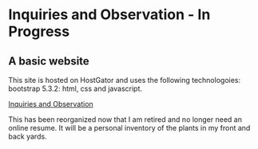 # Inquiries and Observation - In Progress
## A basic website

This site is hosted on HostGator and uses the following technologoies: bootstrap 5.3.2: html, css and javascript.

[Inquiries and Observation](https://schley.tech)

This has been reorganized now that I am retired and no longer need an online resume. It will be a personal inventory of the plants in my front and back yards.
